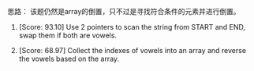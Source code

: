 思路：
  该题仍然是array的倒置，只不过是寻找符合条件的元素并进行倒置。

  1) [Score: 93.10] Use 2 pointers to scan the string from START and END, swap them if both are vowels.

  2) [Score: 68.97] Collect the indexes of vowels into an array and reverse the vowels based on the array.
